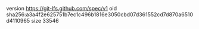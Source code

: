 version https://git-lfs.github.com/spec/v1
oid sha256:a3a4f2e625751b7ec1c496b1816e3050cbd07d361552cd7d870a6510d4110965
size 33546
